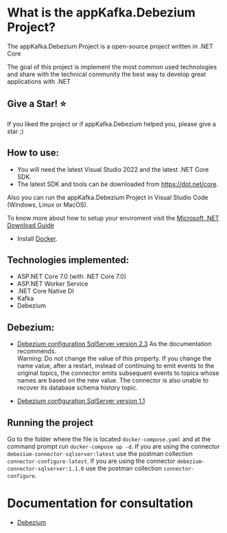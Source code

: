 What is the appKafka.Debezium Project?
=====================
The appKafka.Debezium Project is a open-source project written in .NET Core

The goal of this project is implement the most common used technologies and share with the technical community the best way to develop great applications with .NET

## Give a Star! :star:
If you liked the project or if appKafka.Debezium helped you, please give a star ;)

## How to use:
- You will need the latest Visual Studio 2022 and the latest .NET Core SDK.
- The latest SDK and tools can be downloaded from https://dot.net/core.

Also you can run the appKafka.Debezium Project in Visual Studio Code (Windows, Linux or MacOS).

To know more about how to setup your enviroment visit the [Microsoft .NET Download Guide](https://www.microsoft.com/net/download)

- Install [Docker](https://docs.docker.com/docker-for-windows/install/).

## Technologies implemented:

- ASP.NET Core 7.0 (with .NET Core 7.0)
 - ASP.NET Worker Service
- .NET Core Native DI
- Kafka
- Debezium

## Debezium:

- [Debezium configuration SqlServer version 2.3](https://debezium.io/documentation/reference/2.3/index.html)
As the documentation recommends.<br/>
Warning: Do not change the value of this property. If you change the name value, after a restart, instead of continuing to emit events to the original topics, the connector emits subsequent events to topics whose names are based on the new value. The connector is also unable to recover its database schema history topic.

- [Debezium configuration SqlServer version 1.1](https://debezium.io/documentation/reference/1.1/connectors/sqlserver.html)

## Running the project
Go to the folder where the file is located `docker-compose.yaml` and at the command prompt run `docker-compose up -d`.
If you are using the connector `debezium-connector-sqlserver:latest` use the postman collection `connector-configure-latest`.
If you are using the connector `debezium-connector-sqlserver:1.1.0` use the postman collection `connector-configure`.

# Documentation for consultation
* [Debezium](https://debezium.io/)